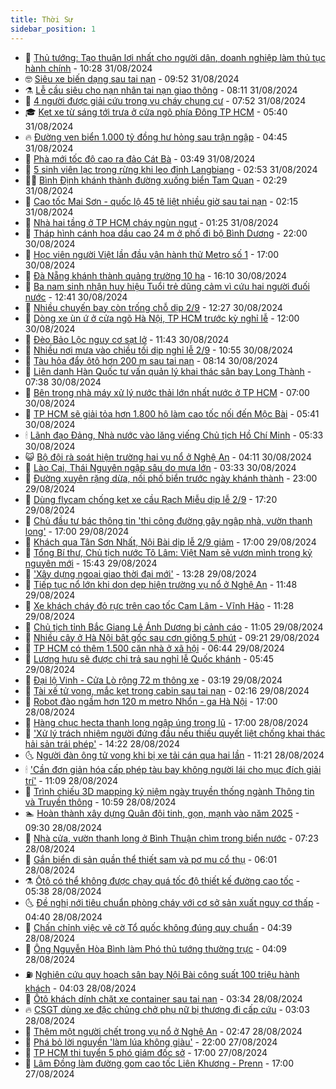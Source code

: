 ```yaml
---
title: Thời Sự
sidebar_position: 1
---
```


<!-- vnexpress-thoi-su:START -->
- 🦒 [Thủ tướng: Tạo thuận lợi nhất cho người dân, doanh nghiệp làm thủ tục hành chính](https://vnexpress.net/thu-tuong-tao-thuan-loi-nhat-cho-nguoi-dan-doanh-nghiep-lam-thu-tuc-hanh-chinh-4787889.html) - 10:28 31/08/2024
- 🤓 [Siêu xe biến dạng sau tai nạn](https://vnexpress.net/sieu-xe-bien-dang-sau-tai-nan-4787983.html) - 09:52 31/08/2024
- ⚗️ [Lễ cầu siêu cho nạn nhân tai nạn giao thông](https://vnexpress.net/le-cau-sieu-cho-nan-nhan-tai-nan-giao-thong-4787943.html) - 08:11 31/08/2024
- 🌊 [4 người được giải cứu trong vụ cháy chung cư](https://vnexpress.net/4-nguoi-duoc-giai-cuu-trong-vu-chay-chung-cu-4787876.html) - 07:52 31/08/2024
- 🎓 [Kẹt xe từ sáng tới trưa ở cửa ngõ phía Đông TP HCM](https://vnexpress.net/ket-xe-tu-sang-toi-trua-o-cua-ngo-phia-dong-tp-hcm-4787917.html) - 05:40 31/08/2024
- 🔥 [Đường ven biển 1.000 tỷ đồng hư hỏng sau trận ngập](https://vnexpress.net/duong-ven-bien-1-000-ty-dong-hu-hong-sau-tran-ngap-4787884.html) - 04:45 31/08/2024
- 🦏 [Phà mới tốc độ cao ra đảo Cát Bà](https://vnexpress.net/pha-moi-toc-do-cao-ra-dao-cat-ba-4787752.html) - 03:49 31/08/2024
- 👺 [5 sinh viên lạc trong rừng khi leo đỉnh Langbiang](https://vnexpress.net/leo-nui-langbiang-4787865.html) - 02:53 31/08/2024
- 🧑‍🏫 [Bình Định khánh thành đường xuống biển Tam Quan](https://vnexpress.net/binh-dinh-khanh-thanh-duong-xuong-bien-tam-quan-4787786.html) - 02:29 31/08/2024
- 🚦 [Cao tốc Mai Sơn - quốc lộ 45 tê liệt nhiều giờ sau tai nạn](https://vnexpress.net/cao-toc-mai-son-quoc-lo-45-te-liet-nhieu-gio-sau-tai-nan-4787856.html) - 02:15 31/08/2024
- 🎉 [Nhà hai tầng ở TP HCM cháy ngùn ngụt](https://vnexpress.net/nha-hai-tang-o-tp-hcm-chay-ngun-ngut-4787841.html) - 01:25 31/08/2024
- 🦒 [Tháp hình cánh hoa dầu cao 24 m ở phố đi bộ Bình Dương](https://vnexpress.net/thap-hinh-canh-hoa-dau-cao-24-m-o-pho-di-bo-binh-duong-4787312.html) - 22:00 30/08/2024
- 🤗 [Học viên người Việt lần đầu vận hành thử Metro số 1](https://vnexpress.net/hoc-vien-nguoi-viet-lan-dau-van-hanh-thu-metro-so-1-4787748.html) - 17:00 30/08/2024
- 💼 [Đà Nẵng khánh thành quảng trường 10 ha](https://vnexpress.net/da-nang-khanh-thanh-quang-truong-10-ha-4787791.html) - 16:10 30/08/2024
- 🤩 [Ba nam sinh nhận huy hiệu Tuổi trẻ dũng cảm vì cứu hai người đuối nước](https://vnexpress.net/ba-nam-sinh-nhan-huy-hieu-tuoi-tre-dung-cam-vi-cuu-hai-nguoi-duoi-nuoc-4787751.html) - 12:41 30/08/2024
- 🤡 [Nhiều chuyến bay còn trống chỗ dịp 2/9](https://vnexpress.net/nhieu-chuyen-bay-con-trong-cho-dip-2-9-4787726.html) - 12:27 30/08/2024
- 💯 [Dòng xe ùn ứ ở cửa ngõ Hà Nội, TP HCM trước kỳ nghỉ lễ](https://vnexpress.net/dong-xe-un-u-o-cua-ngo-ha-noi-tp-hcm-truoc-ky-nghi-le-4787702.html) - 12:00 30/08/2024
- 👺 [Đèo Bảo Lộc nguy cơ sạt lở](https://vnexpress.net/deo-bao-loc-sat-lo-4787737.html) - 11:43 30/08/2024
- 🌮 [Nhiều nơi mưa vào chiều tối dịp nghỉ lễ 2/9](https://vnexpress.net/nhieu-noi-mua-vao-chieu-toi-dip-nghi-le-2-9-4787704.html) - 10:55 30/08/2024
- 🥸 [Tàu hỏa đẩy ôtô hơn 200 m sau tai nạn](https://vnexpress.net/tau-hoa-day-oto-hon-200-m-sau-tai-nan-4787625.html) - 08:14 30/08/2024
- 🐻 [Liên danh Hàn Quốc tư vấn quản lý khai thác sân bay Long Thành](https://vnexpress.net/lien-danh-han-quoc-tu-van-quan-ly-khai-thac-san-bay-long-thanh-4787581.html) - 07:38 30/08/2024
- 👀 [Bên trong nhà máy xử lý nước thải lớn nhất nước ở TP HCM](https://vnexpress.net/ben-trong-nha-may-xu-ly-nuoc-thai-lon-nhat-nuoc-o-tp-hcm-4787524.html) - 07:00 30/08/2024
- 🤔 [TP HCM sẽ giải tỏa hơn 1.800 hộ làm cao tốc nối đến Mộc Bài](https://vnexpress.net/tp-hcm-se-giai-toa-hon-1-800-ho-lam-cao-toc-noi-den-moc-bai-4787536.html) - 05:41 30/08/2024
- 🕯 [Lãnh đạo Đảng, Nhà nước vào lăng viếng Chủ tịch Hồ Chí Minh](https://vnexpress.net/lanh-dao-dang-nha-nuoc-vao-lang-vieng-chu-tich-ho-chi-minh-4787516.html) - 05:33 30/08/2024
- 😺 [Bộ đội rà soát hiện trường hai vụ nổ ở Nghệ An](https://vnexpress.net/bo-doi-ra-soat-hien-truong-hai-vu-no-o-nghe-an-4787440.html) - 04:11 30/08/2024
- 🦆 [Lào Cai, Thái Nguyên ngập sâu do mưa lớn](https://vnexpress.net/lao-cai-thai-nguyen-ngap-sau-do-mua-lon-4787456.html) - 03:33 30/08/2024
- 🧰 [Đường xuyên rặng dừa, nối phố biển trước ngày khánh thành](https://vnexpress.net/duong-xuyen-rang-dua-noi-pho-bien-truoc-ngay-khanh-thanh-4786427.html) - 23:00 29/08/2024
- 🦍 [Dùng flycam chống kẹt xe cầu Rạch Miễu dịp lễ 2/9](https://vnexpress.net/dung-flycam-chong-ket-xe-cau-rach-mieu-dip-le-2-9-4787234.html) - 17:20 29/08/2024
- 🧰 [Chủ đầu tư bác thông tin &#39;thi công đường gây ngập nhà, vườn thanh long&#39;](https://vnexpress.net/chu-dau-tu-bac-thong-tin-thi-cong-duong-gay-ngap-nha-vuon-thanh-long-4787274.html) - 17:00 29/08/2024
- 💃 [Khách qua Tân Sơn Nhất, Nội Bài dịp lễ 2/9 giảm](https://vnexpress.net/khach-qua-tan-son-nhat-noi-bai-dip-le-2-9-giam-4787267.html) - 17:00 29/08/2024
- 🧰 [Tổng Bí thư, Chủ tịch nước Tô Lâm: Việt Nam sẽ vươn mình trong kỷ nguyên mới](https://vnexpress.net/tong-bi-thu-chu-tich-nuoc-to-lam-viet-nam-se-vuon-minh-trong-ky-nguyen-moi-4787309.html) - 15:43 29/08/2024
- 🚀 [&#39;Xây dựng ngoại giao thời đại mới&#39;](https://vnexpress.net/xay-dung-ngoai-giao-thoi-dai-moi-4787288.html) - 13:28 29/08/2024
- 🎊 [Tiếp tục nổ lớn khi dọn dẹp hiện trường vụ nổ ở Nghệ An](https://vnexpress.net/tiep-tuc-no-lon-khi-don-dep-hien-truong-vu-no-o-nghe-an-4787286.html) - 11:48 29/08/2024
- 🤭 [Xe khách cháy đỏ rực trên cao tốc Cam Lâm - Vĩnh Hảo](https://vnexpress.net/xe-khach-chay-do-ruc-tren-cao-toc-cam-lam-vinh-hao-4787285.html) - 11:28 29/08/2024
- 🤗 [Chủ tịch tỉnh Bắc Giang Lê Ánh Dương bị cảnh cáo](https://vnexpress.net/chu-tich-tinh-bac-giang-le-anh-duong-bi-canh-cao-4787277.html) - 11:05 29/08/2024
- 🌈 [Nhiều cây ở Hà Nội bật gốc sau cơn giông 5 phút](https://vnexpress.net/nhieu-cay-o-ha-noi-bat-goc-sau-con-giong-5-phut-4787117.html) - 09:21 29/08/2024
- 🦣 [TP HCM có thêm 1.500 căn nhà ở xã hội](https://vnexpress.net/tp-hcm-co-them-1-500-can-nha-o-xa-hoi-4787082.html) - 06:44 29/08/2024
- 🎡 [Lương hưu sẽ được chi trả sau nghỉ lễ Quốc khánh](https://vnexpress.net/luong-huu-se-duoc-chi-tra-sau-nghi-le-quoc-khanh-4787078.html) - 05:45 29/08/2024
- 🦏 [Đại lộ Vinh - Cửa Lò rộng 72 m thông xe](https://vnexpress.net/dai-lo-vinh-cua-lo-rong-72-m-thong-xe-4786914.html) - 03:19 29/08/2024
- 🎊 [Tài xế tử vong, mắc kẹt trong cabin sau tai nạn](https://vnexpress.net/tai-xe-tu-vong-mac-ket-trong-cabin-sau-tai-nan-4786944.html) - 02:16 29/08/2024
- 🫶 [Robot đào ngầm hơn 120 m metro Nhổn - ga Hà Nội](https://vnexpress.net/robot-dao-ngam-hon-120-m-metro-nhon-ga-ha-noi-4786879.html) - 17:00 28/08/2024
- 🤔 [Hàng chục hecta thanh long ngập úng trong lũ](https://vnexpress.net/hang-chuc-hecta-thanh-long-ngap-ung-trong-lu-4786807.html) - 17:00 28/08/2024
- 🤠 [&#39;Xử lý trách nhiệm người đứng đầu nếu thiếu quyết liệt chống khai thác hải sản trái phép&#39;](https://vnexpress.net/xu-ly-trach-nhiem-nguoi-dung-dau-neu-thieu-quyet-liet-chong-khai-thac-hai-san-trai-phep-4786850.html) - 14:22 28/08/2024
- 🌜 [Người đàn ông tử vong khi bị xe tải cán qua hai lần](https://vnexpress.net/nguoi-dan-ong-tu-vong-khi-bi-xe-tai-can-qua-hai-lan-4786831.html) - 11:21 28/08/2024
- 🕯 [&#39;Cần đơn giản hóa cấp phép tàu bay không người lái cho mục đích giải trí&#39;](https://vnexpress.net/can-don-gian-hoa-cap-phep-tau-bay-khong-nguoi-lai-cho-muc-dich-giai-tri-4786830.html) - 11:09 28/08/2024
- 🤔 [Trình chiếu 3D mapping kỷ niệm ngày truyền thống ngành Thông tin và Truyền thông](https://vnexpress.net/trinh-chieu-3d-mapping-ky-niem-ngay-truyen-thong-nganh-thong-tin-va-truyen-thong-4786818.html) - 10:59 28/08/2024
- 🏊 [Hoàn thành xây dựng Quân đội tinh, gọn, mạnh vào năm 2025](https://vnexpress.net/hoan-thanh-xay-dung-quan-doi-tinh-gon-manh-vao-nam-2025-4786775.html) - 09:30 28/08/2024
- 🌮 [Nhà cửa, vườn thanh long ở Bình Thuận chìm trong biển nước](https://vnexpress.net/nha-cua-vuon-thanh-long-o-binh-thuan-chim-trong-bien-nuoc-4786663.html) - 07:23 28/08/2024
- 🫣 [Gắn biển di sản quần thể thiết sam và pơ mu cổ thụ](https://vnexpress.net/gan-bien-di-san-quan-the-thiet-sam-va-po-mu-co-thu-4786591.html) - 06:01 28/08/2024
- ⚗️ [Ôtô có thể không được chạy quá tốc độ thiết kế đường cao tốc](https://vnexpress.net/oto-co-the-khong-duoc-chay-qua-toc-do-thiet-ke-duong-cao-toc-4786587.html) - 05:38 28/08/2024
- 🌜 [Đề nghị nới tiêu chuẩn phòng cháy với cơ sở sản xuất nguy cơ thấp](https://vnexpress.net/de-nghi-noi-tieu-chuan-phong-chay-voi-co-so-san-xuat-nguy-co-thap-4786562.html) - 04:40 28/08/2024
- 🌁 [Chấn chỉnh việc vẽ cờ Tổ quốc không đúng quy chuẩn](https://vnexpress.net/chan-chinh-viec-ve-co-to-quoc-khong-dung-quy-chuan-4786614.html) - 04:39 28/08/2024
- 🐲 [Ông Nguyễn Hòa Bình làm Phó thủ tướng thường trực](https://vnexpress.net/ong-nguyen-hoa-binh-lam-pho-thu-tuong-thuong-truc-4786575.html) - 04:09 28/08/2024
- ⛽️ [Nghiên cứu quy hoạch sân bay Nội Bài công suất 100 triệu hành khách](https://vnexpress.net/nghien-cuu-quy-hoach-san-bay-noi-bai-cong-suat-100-trieu-hanh-khach-4786511.html) - 04:03 28/08/2024
- 🗽 [Ôtô khách dính chặt xe container sau tai nạn](https://vnexpress.net/oto-khach-dinh-chat-xe-container-sau-tai-nan-4786563.html) - 03:34 28/08/2024
- 🔥 [CSGT dùng xe đặc chủng chở phụ nữ bị thương đi cấp cứu](https://vnexpress.net/csgt-dung-xe-dac-chung-cho-phu-nu-bi-thuong-di-cap-cuu-4786537.html) - 03:03 28/08/2024
- 💯 [Thêm một người chết trong vụ nổ ở Nghệ An](https://vnexpress.net/them-mot-nguoi-chet-trong-vu-no-o-nghe-an-4786524.html) - 02:47 28/08/2024
- 🦆 [Phá bỏ lời nguyền &#39;làm lúa không giàu&#39;](https://vnexpress.net/pha-bo-loi-nguyen-lam-lua-khong-giau-4785526.html) - 22:00 27/08/2024
- 🫣 [TP HCM thi tuyển 5 phó giám đốc sở](https://vnexpress.net/tp-hcm-thi-tuyen-5-pho-giam-doc-so-4786423.html) - 17:00 27/08/2024
- 🤡 [Lâm Đồng làm đường gom cao tốc Liên Khương - Prenn](https://vnexpress.net/lam-dong-lam-duong-gom-cao-toc-lien-khuong-prenn-4786420.html) - 17:00 27/08/2024<!-- vnexpress-thoi-su:END -->